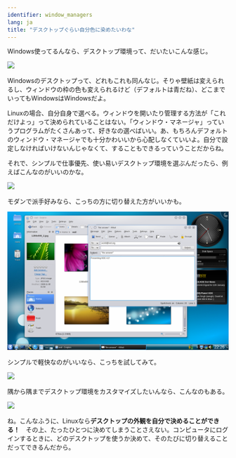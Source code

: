 ```yaml
---
identifier: window_managers
lang: ja
title: "デスクトップぐらい自分色に染めたいわな"
---
```


Windows使ってるんなら、デスクトップ環境って、だいたいこんな感じ。

<img src="/img/windows_vista.jpg" />

Windowsのデスクトップって、どれもこれも同んなじ。そりゃ壁紙は変えられるし、ウィンドウの枠の色も変えられるけど（デフォルトは青だね）、どこまでいってもWindowsはWindowsだよ。

Linuxの場合、自分自身で選べる。ウィンドウを開いたり管理する方法が「これだけよっ」って決められていることはない。「ウィンドウ・マネージャ」っていうプログラムがたくさんあって、好きなの選べばいい。あ、もちろんデフォルトのウィンドウ・マネージャでも十分かわいいから心配しなくていいよ。自分で設定しなければいけないんじゃなくて、することもできるっていうことだからね。

それで、シンプルで仕事優先、使い易いデスクトップ環境を選ぶんだったら、例えばこんなのがいいのかな。

<img src="/img/ubuntu.jpg"/>

モダンで派手好みなら、こっちの方に切り替えた方がいいかも。

<img src="/img/kde.png" />

シンプルで軽快なのがいいなら、こっちを試してみて。

<img src="/img/xfce.jpg" />

隅から隅までデスクトップ環境をカスタマイズしたいんなら、こんなのもある。

<img src="/img/wm.jpg" />

ね。こんなふうに、Linuxなら<b>デスクトップの外観を自分で決めることができる！</b>　その上、たったひとつに決めてしまうことさえない。コンピュータにログインするときに、どのデスクトップを使うか決めて、そのたびに切り替えることだってできるんだから。




